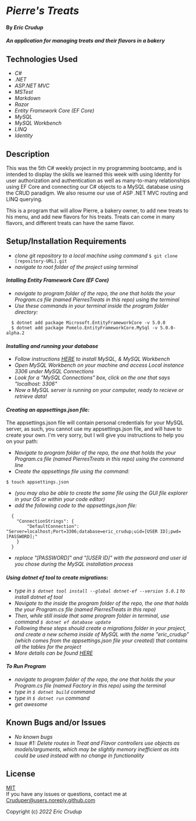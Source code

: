 # _Pierre's Treats_

#### By _**Eric Crudup**_

#### _An application for managing treats and their flavors in a bakery_

## Technologies Used

* _C#_
* _.NET_
* _ASP.NET MVC_
* _MSTest_
* _Markdown_
* _Razor_
* _Entity Framework Core (EF Core)_
* _MySQL_   
* _MySQL Workbench_
* _LINQ_
* _Identity_

## Description

This was the 5th C# weekly project in my programming bootcamp, and is intended to display the skills we learned this week with using Identity for user authorization and authentication as well as many-to-many relationships using EF Core and connecting our C# objects to a MySQL database using the CRUD paradigm. We also resume our use of ASP .NET MVC routing and LINQ querying.    

This is a program that will allow Pierre, a bakery owner, to add new treats to his menu, and add new flavors for his treats. Treats can come in many flavors, and different treats can have the same flavor. 


## Setup/Installation Requirements

* _clone git repository to a local machine using command_ ```$ git clone [repository-URL].git```
* _navigate to root folder of the project using terminal_

#### _Intalling Entity Framework Core (EF Core)_
* _navigate to program folder of the repo, the one that holds the your Program.cs file (named PierresTreats in this repo) using the terminal_
* _Use these commands in your terminal inside the program folder directory:_  
``` 
  $ dotnet add package Microsoft.EntityFrameworkCore -v 5.0.0   
  $ dotnet add package Pomelo.EntityFrameworkCore.MySql -v 5.0.0-alpha.2   
```

#### _Installing and running your database_
* _Follow instructions [HERE](https://www.learnhowtoprogram.com/c-and-net/getting-started-with-c/installing-and-configuring-mysql) to install MySQL, & MySQL Workbench_   
* _Open MySQL Workbench on your machine and access Local instance 3306 under MySQL Connections_
* _Look for a "MySQL Connections" box, click on the one that says "localhost: 3306"_
* _Now a MySQL server is running on your computer, ready to recieve or retrieve data!_

#### _Creating an appsettings.json file:_

  The appsettings.json file will contain personal credentials for your MySQL server, as such, you cannot use my appsettings.json file, and will have to create your own. I'm very sorry, but I will give you instructions to help you on your path:

* _Navigate to program folder of the repo, the one that holds the your Program.cs file (named PierresTreats in this repo) using the command line_
* _Create the appsettings file using the command:_ 
```
$ touch appsettings.json 
```  
* _(you may also be able to create the same file using the GUI file explorer in your OS or within your code editor)_
* _add the following code to the appsettings.json file:_ 
```  
  {
    "ConnectionStrings": {
        "DefaultConnection": "Server=localhost;Port=3306;database=eric_crudup;uid=[USER ID];pwd=[PASSWORD];"
    }
  }
```
* _replace "[PASSWORD]" and "[USER ID]" with the password and user id you chose during the MySQL installation process_

#### _Using dotnet ef tool to create migrations:_

* _type in ```$ dotnet tool install --global dotnet-ef --version 5.0.1``` to install dotnet ef tool_ 
* _Navigate to the inside the program folder of the repo, the one that holds the your Program.cs file (named PierresTreats in this repo)_      
* _Then, while still inside that same program folder in terminal, use command ```$ dotnet ef database update```_    
* _Following these steps should create a migrations folder in your project, and create a new schema inside of MySQL with the name "eric_crudup" (which comes from the appsettings.json file your created) that contains all the tables for the project_      
* _More details can be found [HERE](https://www.learnhowtoprogram.com/c-and-net/many-to-many-relationships/code-first-development-and-migrations)_


#### _To Run Program_
* _navigate to program folder of the repo, the one that holds the your Program.cs file (named Factory in this repo) using the terminal_
* _type in ```$ dotnet build``` command_
* _type in ```$ dotnet run``` command_
* _get awesome_

## Known Bugs and/or Issues

* _No known bugs_
* _Issue #1: Delete routes in Treat and Flavor controllers use objects as models/arguments, which may be slightly memory inefficient as ints could be used instead with no change in functionality_ 

## License

[MIT](https://opensource.org/licenses/MIT)    
If you have any issues or questions, contact me at Cruduper@users.noreply.github.com  

Copyright (c) _2022_  _Eric Crudup_